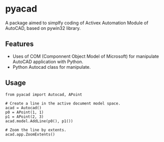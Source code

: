 # pyacad

A package aimed to simplfy coding of Activex Automation Module of AutoCAD, based on pywin32 library.


## Features

- Uses of COM (Componnent Object Model of Microsoft) for manipulate AutoCAD application with Python.
- Python Autocad class for manipulate.

## Usage

```
from pyacad import Autocad, APoint

# Create a line in the active document model space.
acad = Autocad()
p0 = APoint(1, 1)
p1 = APoint(2, 3)
acad.model.AddLine(p0(), p1())

# Zoom the line by extents.
acad.app.ZoomExtents()
```